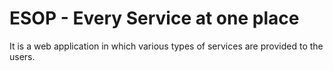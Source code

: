 # ESOP - Every Service at one place
It is a web application in which various types of services are provided to the users.
